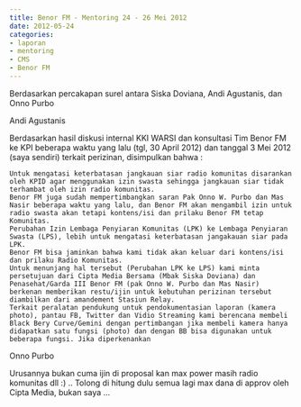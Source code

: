 ```yaml
---
title: Benor FM - Mentoring 24 - 26 Mei 2012
date: 2012-05-24
categories:
- laporan
- mentoring
- CMS
- Benor FM
---
```


Berdasarkan percakapan surel antara Siska Doviana, Andi Agustanis, dan Onno Purbo

Andi Agustanis

Berdasarkan hasil diskusi internal KKI WARSI dan konsultasi Tim Benor FM ke KPI beberapa waktu yang lalu (tgl, 30 April 2012) dan tanggal 3 Mei 2012 (saya sendiri) terkait perizinan, disimpulkan bahwa :

    Untuk mengatasi keterbatasan jangkauan siar radio komunitas disarankan oleh KPID agar menggunakan izin swasta sehingga jangkauan siar tidak terhambat oleh izin radio komunitas.
    Benor FM juga sudah mempertimbangkan saran Pak Onno W. Purbo dan Mas Nasir beberapa waktu yang lalu, dan Benor FM akan mengambil izin untuk radio swasta akan tetapi kontens/isi dan prilaku Benor FM tetap Komunitas.
    Perubahan Izin Lembaga Penyiaran Komunitas (LPK) ke Lembaga Penyiaran Swasta (LPS), lebih untuk mengatasi keterbatasan jangakauan siar pada LPK.
    Benor FM bisa jaminkan bahwa kami tidak akan keluar dari kontens/isi dan prilaku Radio Komunitas.
    Untuk menunjang hal tersebut (Perubahan LPK ke LPS) kami minta persetujuan dari Cipta Media Bersama (Mbak Siska Doviana) dan Penasehat/Garda III Benor FM (pak Onno W. Purbo dan Mas Nasir) berkenan memberikan restu/ijin untuk kebutuhan perizinan tersebut diambilkan dari amandement Stasiun Relay.
    Terkait peralatan pendukung untuk pendokumentasian laporan (kamera photo), pantau FB, Twitter dan Vidio Streaming kami berencana membeli Black Bery Curve/Gemini dengan pertimbangan jika membeli kamera hanya didapatkan satu fungsi (photo) dan dengan BB bisa digunakan untuk beberapa fungsi. Jika diperkenankan

Onno Purbo

Urusannya bukan cuma ijin di proposal kan max power masih radio komunitas dll :) .. Tolong di hitung dulu semua lagi max dana di approv oleh Cipta Media, bukan saya ...
